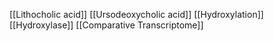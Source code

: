 [[Lithocholic acid]]
[[Ursodeoxycholic acid]]
[[Hydroxylation]]
[[Hydroxylase]]
[[Comparative Transcriptome]]
